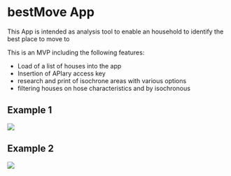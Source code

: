 # bestMove App

This App is intended as analysis tool to enable an household to identify the best place to move to

This is an MVP including the following features:
- Load of a list of houses into the app
- Insertion of APIary access key
- research and print of isochrone areas with various options
- filtering houses on hose characteristics and by isochronous

## Example 1
![](/bestMove2/public/appBestMove1.png)

## Example 2
![](/bestMove2/public/appBestMove2.png)
 
